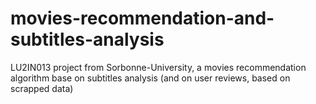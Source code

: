 # movies-recommendation-and-subtitles-analysis
LU2IN013 project from Sorbonne-University, a movies recommendation algorithm base on subtitles analysis (and on user reviews, based on scrapped data)
